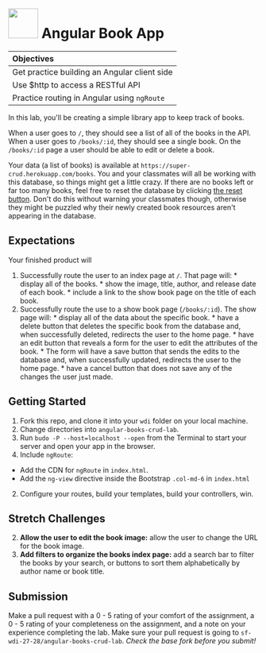 # <img src="https://cloud.githubusercontent.com/assets/7833470/10899314/63829980-8188-11e5-8cdd-4ded5bcb6e36.png" height="60"> Angular Book App

| **Objectives** |
| :---- |
| Get practice building an Angular client side |
| Use $http to access a RESTful API |
| Practice routing in Angular using `ngRoute` |

In this lab, you'll be creating a simple library app to keep track of books.

When a user goes to `/`, they should see a list of all of the books in the API. When a user goes to `/books/:id`, they should see a single book. On the `/books/:id` page a user should be able to edit or delete a book.

Your data (a list of books) is available at `https://super-crud.herokuapp.com/books`. You and your classmates will all be working with this database, so things might get a little crazy. If there are no books left or far too many books, feel free to reset the database by clicking [the reset button](http://super-crud.herokuapp.com/reset). Don't do this without warning your classmates though, otherwise they might be puzzled why their newly created book resources aren't appearing in the database.

## Expectations

Your finished product will

  1. Successfully route the user to an index page at `/`. That page will:
    * display all of the books.
    * show the image, title, author, and release date of each book.
    * include a link to the show book page on the title of each book.
  2. Successfully route the use to a show book page (`/books/:id`). The show page will:
    * display all of the data about the specific book.
    * have a delete button that deletes the specific book from the database and, when successfully deleted, redirects the user to the home page.
    * have an edit button that reveals a form for the user to edit the attributes of the book.
    * The form will have a save button that sends the edits to the database and, when successfully updated, redirects the user to the home page.
    * have a cancel button that does not save any of the changes the user just made.

## Getting Started

1. Fork this repo, and clone it into your `wdi` folder on your local machine.
2. Change directories into `angular-books-crud-lab`.
3. Run `budo -P --host=localhost --open` from the Terminal to start your server and open your app in the browser.
1. Include `ngRoute`:
  * Add the CDN for `ngRoute` in `index.html`.
  * Add the `ng-view` directive inside the Bootstrap `.col-md-6` in `index.html`

2. Configure your routes, build your templates, build your controllers, win.

## Stretch Challenges

2. **Allow the user to edit the book image:** allow the user to change the URL for the book image.
3. **Add filters to organize the books index page:** add a search bar to filter the books by your search, or buttons to sort them alphabetically by author name or book title.

## Submission

Make a pull request with a 0 - 5 rating of your comfort of the assignment, a 0 - 5 rating of your completeness on the assignment, and a note on your experience completing the lab. Make sure your pull request is going to `sf-wdi-27-28/angular-books-crud-lab`. *Check the base fork before you submit!*
